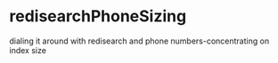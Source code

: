 # redisearchPhoneSizing
dialing it around with redisearch and phone numbers-concentrating on index size

